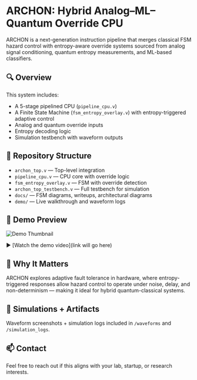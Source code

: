 # ARCHON: Hybrid Analog–ML–Quantum Override CPU

ARCHON is a next-generation instruction pipeline that merges classical FSM hazard control with entropy-aware override systems sourced from analog signal conditioning, quantum entropy measurements, and ML-based classifiers.

## 🔍 Overview

This system includes:
- A 5-stage pipelined CPU (`pipeline_cpu.v`)
- A Finite State Machine (`fsm_entropy_overlay.v`) with entropy-triggered adaptive control
- Analog and quantum override inputs
- Entropy decoding logic
- Simulation testbench with waveform outputs

## 📂 Repository Structure

- `archon_top.v` — Top-level integration
- `pipeline_cpu.v` — CPU core with override logic
- `fsm_entropy_overlay.v` — FSM with override detection
- `archon_top_testbench.v` — Full testbench for simulation
- `docs/` — FSM diagrams, writeups, architectural diagrams
- `demo/` — Live walkthrough and waveform logs

## 📸 Demo Preview

![Demo Thumbnail](demo/demo_thumbnail.png)

▶️ [Watch the demo video](link will go here)

## 🧠 Why It Matters

ARCHON explores adaptive fault tolerance in hardware, where entropy-triggered responses allow hazard control to operate under noise, delay, and non-determinism — making it ideal for hybrid quantum-classical systems.

## 🧪 Simulations + Artifacts

Waveform screenshots + simulation logs included in `/waveforms` and `/simulation_logs`.

## 📫 Contact

Feel free to reach out if this aligns with your lab, startup, or research interests.
